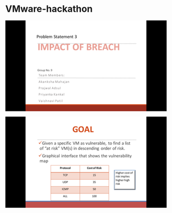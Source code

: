 # VMware-hackathon
![img1](https://github.com/PrajwalAdsul/VMware-hackathon/blob/master/images/img1.png)

![img2](https://github.com/PrajwalAdsul/VMware-hackathon/blob/master/images/img2.png)
